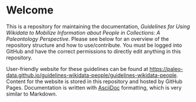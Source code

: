 
# Welcome

This is a repository for maintaining the documentation, _Guidelines for Using Wikidata to Mobilize Information about People in Collections: A Paleontology Perspective_. Please see below for an overview of the repository structure and how to use/contribute. You must be logged into GitHub and have the correct permissions to directly edit anything in this repository.

User-friendly website for these guidelines can be found at https://paleo-data.github.io/guidelines-wikidata-people/guidelines-wikidata-people. Content for the website is stored in this repository and hosted by GitHub Pages. Documentation is written with [AsciiDoc](https://asciidoc.org/) formatting, which is very similar to Markdown.
